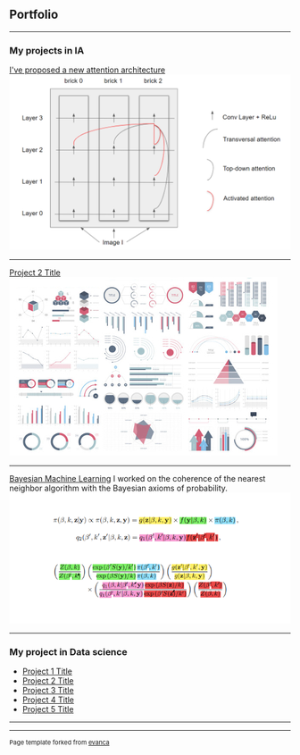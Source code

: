 ## Portfolio

---

### My projects in IA

[I've proposed a new attention architecture](http://example.com/)
<img src="images/projects/architecture.PNG?raw=true"/>

---
[Project 2 Title](/pdf/sample_presentation.pdf)
<img src="images/dummy_thumbnail.jpg?raw=true"/>

---
[Bayesian Machine Learning](https://github.com/crsegerie/bayesian_nearest_neighbors)
I worked on the coherence of the nearest neighbor algorithm with the Bayesian axioms of probability.
<img src="images/projects/bayesian_machine_learning.png?raw=true"/>

---

### My project in Data science

- [Project 1 Title](http://example.com/)
- [Project 2 Title](http://example.com/)
- [Project 3 Title](http://example.com/)
- [Project 4 Title](http://example.com/)
- [Project 5 Title](http://example.com/)

---


---
<p style="font-size:11px">Page template forked from <a href="https://github.com/evanca/quick-portfolio">evanca</a></p>
<!-- Remove above link if you don't want to attibute -->
